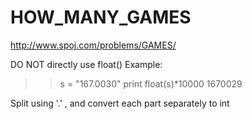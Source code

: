 HOW_MANY_GAMES
======
http://www.spoj.com/problems/GAMES/

DO NOT directly use float()
Example:
>> s = "167.0030"
>> print float(s)*10000
1670029

Split using '.' , and convert each part separately to int
